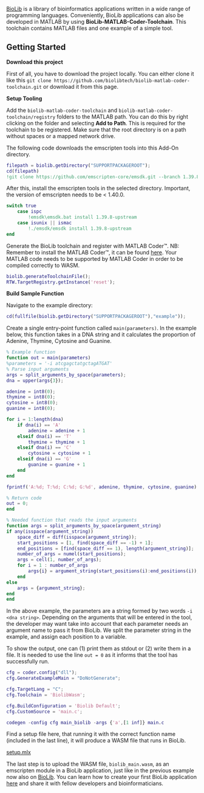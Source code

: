 [BioLib](https://biolib.com) is a library of bioinformatics applications written in a wide range of programming languages. Conveniently, BioLib applications can also be developed in MATLAB by using **BioLib-MATLAB-Coder-Toolchain**. This toolchain contains MATLAB files and one example of a simple tool.

## Getting Started
**Download this project**

First of all, you have to download the project locally. You can either clone it like this `git clone https://github.com/biolibtech/biolib-matlab-coder-toolchain.git` or download it from this page.

**Setup Tooling**

Add the `biolib-matlab-coder-toolchain` and `biolib-matlab-coder-toolchain/registry` folders to the MATLAB path. You can do this by right clicking on the folder and selecting **Add to Path**. This is required for the toolchain to be registered. Make sure that the root directory is on a path without spaces or a mapped network drive.

The following code downloads the emscripten tools into this Add-On directory.

```matlab
filepath = biolib.getDirectory("SUPPORTPACKAGEROOT");
cd(filepath)
!git clone https://github.com/emscripten-core/emsdk.git --branch 1.39.8
```

After this, install the emscripten tools in the selected directory.  Important, the version of emscripten needs to be < 1.40.0. 

```matlab
switch true
    case ispc
        !emsdk\emsdk.bat install 1.39.8-upstream
    case isunix || ismac
        !./emsdk/emsdk install 1.39.8-upstream 
end
```

Generate the BioLib toolchain and register with MATLAB Coder™.  NB: Remember to install the MATLAB Coder™, it can be found [here](https://se.mathworks.com/help/coder/getting-started-with-matlab-coder.html). Your MATLAB code needs to be supported by MATLAB Coder in order to be compiled correctly to WASM. 

```matlab
biolib.generateToolchainFile();
RTW.TargetRegistry.getInstance('reset');
```

**Build Sample Function**

Navigate to the example directory:

```matlab
cd(fullfile(biolib.getDirectory("SUPPORTPACKAGEROOT"),"example"));
```

Create a single entry-point function called `main(parameters)`. In the example below, this function takes in a DNA string and it calculates the proportion of Adenine, Thymine, Cytosine and Guanine.

```matlab
% Example function
function out = main(parameters)
%parameters = '-i atcgagctatgctagATGAT'
% Parse input arguments
args = split_arguments_by_space(parameters);
dna = upper(args{3});

adenine = int8(0);
thymine = int8(0);
cytosine = int8(0);
guanine = int8(0);

for i = 1:length(dna)
    if dna(i) == 'A'
        adenine = adenine + 1
    elseif dna(i) == 'T'
        thymine = thymine + 1
    elseif dna(i) == 'C'
        cytosine = cytosine + 1
    elseif dna(i) == 'G'
        guanine = guanine + 1
    end
end

fprintf('A:%d; T:%d; C:%d; G:%d', adenine, thymine, cytosine, guanine)

% Return code
out = 0;
end

% Needed function that reads the input arguments
function args = split_arguments_by_space(argument_string)
if any(isspace(argument_string))
    space_diff = diff(isspace(argument_string));
    start_positions = [1, find(space_diff == -1) + 1];
    end_positions = [find(space_diff == 1), length(argument_string)];
    number_of_args = numel(start_positions);
    args = cell(1, number_of_args);
    for i = 1 : number_of_args
        args{i} = argument_string(start_positions(i):end_positions(i));
    end
else
    args = {argument_string};
end
end
```

In the above example, the parameters are a string formed by two words `-i <dna string>`. Depending on the arguments that will be entered in the tool, the developer may want take into account that each parameter needs an argument name to pass it from BioLib. We split the parameter string in the example, and assign each position to a variable.

To show the output, one can (1) print them as stdout or (2) write them in a file. It is needed to use the line `out = 0` as it informs that the tool has successfully run. 

```matlab
cfg = coder.config("dll");
cfg.GenerateExampleMain = "DoNotGenerate";

cfg.TargetLang = "C";
cfg.Toolchain = 'BiolibWasm';

cfg.BuildConfiguration = 'Biolib Default';
cfg.CustomSource = 'main.c';

codegen -config cfg main_biolib -args {'a',[1 inf]} main.c
```

Find a setup file here, that running it with the correct function name (included in the last line), it will produce a WASM file that runs in BioLib.

[setup.mlx](https://github.com/biolibtech/biolib-matlab-coder-toolchain/blob/master/setup.mlx)

The last step is to upload the WASM file,  `biolib_main.wasm`, as an emscripten module in a BioLib application, just like in the previous example now also on [BioLib](https://biolib.com/laurabiolib/BioLib-MATLAB-ToolChain/). You can learn how to create your first BioLib application [here](https://biolib.com/docs/building-applications/creating-your-first-application) and share it with fellow developers and bioinformaticians.
